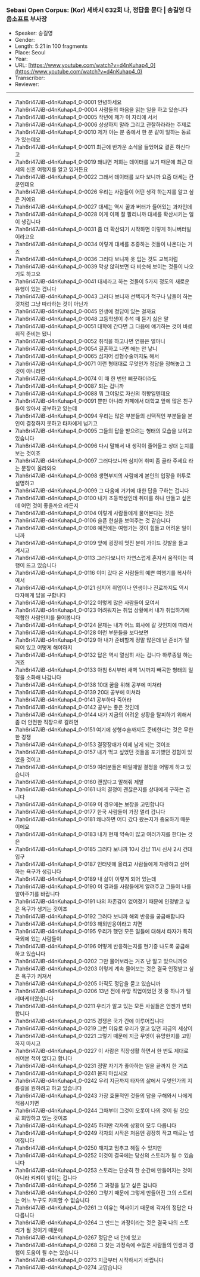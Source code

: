 ### Sebasi Open Corpus: (Kor) 세바시 632회 나, 정답을 묻다 | 송길영 다음소프트 부사장

- Speaker: 송길영
- Gender: 
- Length: 5:21 in 100 fragments
- Place: Seoul
- Year: 
- URL: [https://www.youtube.com/watch?v=d4nKuhap4_0](https://www.youtube.com/watch?v=d4nKuhap4_0)
- Transcriber: 
- Reviewer: 

---

- 7Iah6ri47JiB-d4nKuhap4_0-0001 안녕하세요
- 7Iah6ri47JiB-d4nKuhap4_0-0004 사람들의 마음을 읽는 일을 하고 있습니다
- 7Iah6ri47JiB-d4nKuhap4_0-0005 작년에 제가 이 자리에 서서
- 7Iah6ri47JiB-d4nKuhap4_0-0006 상상하지 말라 그리고 관찰하라라는 주제로
- 7Iah6ri47JiB-d4nKuhap4_0-0010 제가 아는 분 중에서 한 분 같이 일하는 동료가 있는데요
- 7Iah6ri47JiB-d4nKuhap4_0-0011 최근에 반가운 소식을 들었어요 결혼 하신다고
- 7Iah6ri47JiB-d4nKuhap4_0-0019 왜냐면 저희는 데이터를 보기 때문에 최근 대세의 신혼 여행지를 알고 있거든요
- 7Iah6ri47JiB-d4nKuhap4_0-0022 그래서 데이터를 보다 보니까 요즘 대세는 칸쿤인데요
- 7Iah6ri47JiB-d4nKuhap4_0-0026 우리는 사람들이 어떤 생각 하는지를 알고 싶은 거예요
- 7Iah6ri47JiB-d4nKuhap4_0-0027 대세는 역시 꿀과 버터가 들어있는 과자인데
- 7Iah6ri47JiB-d4nKuhap4_0-0028 이게 이제 잘 팔리니까 대세를 확산시키는 일이 생깁니다
- 7Iah6ri47JiB-d4nKuhap4_0-0031 좀 더 확산되기 시작하면 이렇게 허니버터빌이라고요
- 7Iah6ri47JiB-d4nKuhap4_0-0034 이렇게 대세를 추종하는 것들이 나온다는 거죠
- 7Iah6ri47JiB-d4nKuhap4_0-0036 그러다 보니까 옷 입는 것도 교복처럼
- 7Iah6ri47JiB-d4nKuhap4_0-0039 막상 앉혀보면 다 비슷해 보이는 것들이 나오기도 하고요
- 7Iah6ri47JiB-d4nKuhap4_0-0041 대세라고 하는 것들이 5가지 정도의 새로운 유행이 있는 겁니다
- 7Iah6ri47JiB-d4nKuhap4_0-0043 그러다 보니까 선택지가 적구나 남들이 하는 것처럼 그냥 따라하는 것이 아닌가
- 7Iah6ri47JiB-d4nKuhap4_0-0045 인생에 정답이 있는 걸까요
- 7Iah6ri47JiB-d4nKuhap4_0-0048 고등학생이 추석 때 듣기 싫은 말
- 7Iah6ri47JiB-d4nKuhap4_0-0051 대학에 간다면 그 다음에 얘기하는 것이 바로 취직 준비는 됐니
- 7Iah6ri47JiB-d4nKuhap4_0-0052 취직을 하고나면 연봉은 얼마니
- 7Iah6ri47JiB-d4nKuhap4_0-0054 결혼하고 나면 애는 안 낳니
- 7Iah6ri47JiB-d4nKuhap4_0-0065 심지어 성형수술까지도 해서
- 7Iah6ri47JiB-d4nKuhap4_0-0071 이런 형태대로 무엇인가 정답을 정해놓고 그것이 아니라면
- 7Iah6ri47JiB-d4nKuhap4_0-0074 이 때 한 번만 삐끗하더라도
- 7Iah6ri47JiB-d4nKuhap4_0-0087 되는 겁니까
- 7Iah6ri47JiB-d4nKuhap4_0-0088 뭐 그야말로 자신의 취향일텐데요
- 7Iah6ri47JiB-d4nKuhap4_0-0091 뿐만 아니라 카페에서 대학교 앞에 많은 친구들이 앉아서 공부하고 있는데
- 7Iah6ri47JiB-d4nKuhap4_0-0094 우리는 많은 부분들의 선택적인 부분들을 본인이 결정하지 못하고 타자에게 넘기고
- 7Iah6ri47JiB-d4nKuhap4_0-0095 그들의 답을 받으려는 형태의 모습을 보이고 있습니다
- 7Iah6ri47JiB-d4nKuhap4_0-0096 다시 말해서 내 생각이 줄어들고 상대 눈치를 보는 것이죠
- 7Iah6ri47JiB-d4nKuhap4_0-0097 그러다보니까 심지어 취미 좀 골라 주세요 라는 문장이 올라와요
- 7Iah6ri47JiB-d4nKuhap4_0-0098 생면부지의 사람에게 본인의 입장을 허투로 설명하고
- 7Iah6ri47JiB-d4nKuhap4_0-0099 그 다음에 거기에 대한 답을 구하는 겁니다
- 7Iah6ri47JiB-d4nKuhap4_0-0100 내가 초등학생인데 취미를 하나 만들고 싶은데 어떤 것이 좋을까요 라든지
- 7Iah6ri47JiB-d4nKuhap4_0-0104 이렇게 사람들에게 물어본다는 것은
- 7Iah6ri47JiB-d4nKuhap4_0-0106 슬픈 현실을 보여주는 것 같습니다
- 7Iah6ri47JiB-d4nKuhap4_0-0108 예전에는 여행가는 것이 힘들고 어려운 일이니까
- 7Iah6ri47JiB-d4nKuhap4_0-0109 앞에 굉장히 멋진 분이 가이드 깃발을 들고 계시고
- 7Iah6ri47JiB-d4nKuhap4_0-0113 그러다보니까 자연스럽게 혼자서 움직이는 여행이 뜨고 있습니다
- 7Iah6ri47JiB-d4nKuhap4_0-0116 이미 갔다 온 사람들의 예쁜 여행기를 복사하여서
- 7Iah6ri47JiB-d4nKuhap4_0-0121 심지어 취업이나 인생이나 진로까지도 역시 타자에게 답을 구합니다
- 7Iah6ri47JiB-d4nKuhap4_0-0122 이렇게 많은 사람들이 모여서
- 7Iah6ri47JiB-d4nKuhap4_0-0123 어려워지는 취업 상황에서 내가 취업하기에 적합한 사람인지를 물어봅니다
- 7Iah6ri47JiB-d4nKuhap4_0-0124 문제는 내가 어느 회사에 갈 것인지에 따라서
- 7Iah6ri47JiB-d4nKuhap4_0-0128 이런 부분들을 보다보면
- 7Iah6ri47JiB-d4nKuhap4_0-0129 아 내가 준비할게 정말 많은데 난 준비가 덜 되어 있고 어떻게 해야하지
- 7Iah6ri47JiB-d4nKuhap4_0-0132 답은 역시 열심히 사는 겁니다 하루종일 하는 거죠
- 7Iah6ri47JiB-d4nKuhap4_0-0133 아침 6시부터 새벽 1시까지 빼곡한 형태의 일정을 소화해 나갑니다
- 7Iah6ri47JiB-d4nKuhap4_0-0138 10대 꿈을 위해 공부에 미쳐라
- 7Iah6ri47JiB-d4nKuhap4_0-0139 20대 공부에 미쳐라
- 7Iah6ri47JiB-d4nKuhap4_0-0141 공부하다 죽어라
- 7Iah6ri47JiB-d4nKuhap4_0-0142 공부는 좋은 것인데
- 7Iah6ri47JiB-d4nKuhap4_0-0144 내가 지금의 어려운 상황을 탈피하기 위해서 좀 더 안전한 직장으로 갈려면
- 7Iah6ri47JiB-d4nKuhap4_0-0151 여기에 성형수술까지도 준비한다는 것은 무한한 경쟁
- 7Iah6ri47JiB-d4nKuhap4_0-0153 결정장애가 이제 남게 되는 것이죠
- 7Iah6ri47JiB-d4nKuhap4_0-0157 내가 먹고 싶었던 것들을 포기했던 경험이 있었을 것이고
- 7Iah6ri47JiB-d4nKuhap4_0-0159 여러분들은 매일매일 결정을 어떻게 하고 있습니까
- 7Iah6ri47JiB-d4nKuhap4_0-0160 괜찮다고 말해줘 제발
- 7Iah6ri47JiB-d4nKuhap4_0-0161 나의 결정이 괜찮은지를 상대에게 구하는 겁니다
- 7Iah6ri47JiB-d4nKuhap4_0-0169 이 경우에는 보장을 고민합니다
- 7Iah6ri47JiB-d4nKuhap4_0-0177 한국 사람들이 가장 멀리 갑니다
- 7Iah6ri47JiB-d4nKuhap4_0-0181 왜냐하면 어디 갔다 왔는지가 중요하기 때문이에요
- 7Iah6ri47JiB-d4nKuhap4_0-0183 내가 현재 약속이 많고 여러가지를 한다는 것은
- 7Iah6ri47JiB-d4nKuhap4_0-0185 그러다 보니까 10시 강남 11시 신사 2시 건대입구
- 7Iah6ri47JiB-d4nKuhap4_0-0187 인터넷에 올리고 사람들에게 자랑하고 싶어하는 욕구가 생깁니다
- 7Iah6ri47JiB-d4nKuhap4_0-0189 내 삶이 이렇게 되어 있는데
- 7Iah6ri47JiB-d4nKuhap4_0-0190 이 결과를 사람들에게 알려주고 그들이 나를 알아주기를 바랍니다
- 7Iah6ri47JiB-d4nKuhap4_0-0191 나의 자존감이 없어졌기 때문에 인정받고 싶은 욕구가 생기는 것이죠
- 7Iah6ri47JiB-d4nKuhap4_0-0192 그러다 보니까 해외 반응을 궁금해합니다
- 7Iah6ri47JiB-d4nKuhap4_0-0193 해외반응이라고 치면
- 7Iah6ri47JiB-d4nKuhap4_0-0195 우리가 했던 모든 일들에 대해서 타자가 특히 국외에 있는 사람들이
- 7Iah6ri47JiB-d4nKuhap4_0-0196 어떻게 반응하는지를 현기증 나도록 궁금해하고 있습니다
- 7Iah6ri47JiB-d4nKuhap4_0-0202 그만 물어보라는 거죠 난 알고 있으니까요
- 7Iah6ri47JiB-d4nKuhap4_0-0203 이렇게 계속 물어보는 것은 결국 인정받고 싶은 욕구가 커져서
- 7Iah6ri47JiB-d4nKuhap4_0-0205 아직도 정답을 묻고 있습니까
- 7Iah6ri47JiB-d4nKuhap4_0-0206 13년 전에 유망 직업이었던 것 중 하나가 텔레마케터였습니다
- 7Iah6ri47JiB-d4nKuhap4_0-0211 우리가 알고 있는 모든 사실들은 언젠가 변화합니다
- 7Iah6ri47JiB-d4nKuhap4_0-0215 경쟁은 국가 간에 이루어집니다
- 7Iah6ri47JiB-d4nKuhap4_0-0219 그런 이유로 우리가 알고 있던 지금의 세상이
- 7Iah6ri47JiB-d4nKuhap4_0-0221 그렇기 때문에 지금 무엇이 유망한지를 고민하지 마시고
- 7Iah6ri47JiB-d4nKuhap4_0-0227 이 사람은 직장생활 하면서 한 번도 제대로 쉬어본 적이 없다고 합니다
- 7Iah6ri47JiB-d4nKuhap4_0-0231 정말 자기가 좋아하는 일을 끝까지 한 거죠
- 7Iah6ri47JiB-d4nKuhap4_0-0241 묻지 마십시오
- 7Iah6ri47JiB-d4nKuhap4_0-0242 우리 지금까지 타자의 삶에서 무엇인가의 지름길을 원하려고 하고 있습니다
- 7Iah6ri47JiB-d4nKuhap4_0-0243 가장 효율적인 것들의 답을 구해와서 나에게 적용시키면
- 7Iah6ri47JiB-d4nKuhap4_0-0244 그때부터 그것이 오롯이 나의 것이 될 것으로 희망하고 있는 것이죠
- 7Iah6ri47JiB-d4nKuhap4_0-0245 하지만 각자의 상황이 모두 다릅니다
- 7Iah6ri47JiB-d4nKuhap4_0-0249 각자의 시작은 처음엔 굉장히 작고 때로는 넘어집니다
- 7Iah6ri47JiB-d4nKuhap4_0-0250 깨지고 멈추고 헤질 수 있지만
- 7Iah6ri47JiB-d4nKuhap4_0-0252 이것이 결국에는 당신의 스토리가 될 수 있습니다
- 7Iah6ri47JiB-d4nKuhap4_0-0253 스토리는 단순히 한 순간에 만들어지는 것이 아니라 켜켜이 쌓이는 겁니다
- 7Iah6ri47JiB-d4nKuhap4_0-0256 그 과정을 알고 싶은 겁니다
- 7Iah6ri47JiB-d4nKuhap4_0-0260 그렇기 때문에 그렇게 만들어진 그의 스토리는 어느 누구도 카피할 수 없습니다
- 7Iah6ri47JiB-d4nKuhap4_0-0261 그 이유는 역사이기 때문에 각자의 정답은 다 다릅니다
- 7Iah6ri47JiB-d4nKuhap4_0-0264 그 만드는 과정이라는 것은 결국 나의 스토리가 될 것이기 때문에
- 7Iah6ri47JiB-d4nKuhap4_0-0267 정답은 내 안에 있고
- 7Iah6ri47JiB-d4nKuhap4_0-0268 그 찾는 과정속에 수많은 사람들의 인생과 경험이 도움이 될 수는 있습니다
- 7Iah6ri47JiB-d4nKuhap4_0-0273 지금부터 시작하시기 바랍니다
- 7Iah6ri47JiB-d4nKuhap4_0-0274 고맙습니다
